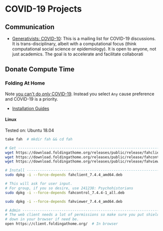 # COVID-19 Projects

## Communication

- [Generativists: COVID-10](http://generativists.com/postorius/lists/covid-19.generativists.com/): This is a mailing list for COVID-19 discussions. It is trans-disciplinary, albeit with a computational focus (think computational social science or epidemiology). It is open to anyone, not just academics. The goal is to accelerate and facilitate collaborati

## Donate Compute Time

### Folding At Home

Note [you can't do *only* COVID-19](https://foldingforum.org/viewtopic.php?f=24&t=32463).
Instead you select `Any` cause preference and COVID-19 is a priority.

- [Installation Guides](https://foldingathome.org/support/faq/installation-guides/)

#### Linux

Tested on: Ubuntu 18.04

```bash
take fah  # mkdir fah && cd fah

# Get -------------------------------------------------------------------------
wget https://download.foldingathome.org/releases/public/release/fahclient/debian-testing-64bit/v7.4/fahclient_7.4.4_amd64.deb
wget https://download.foldingathome.org/releases/public/release/fahcontrol/debian-testing-64bit/v7.4/fahcontrol_7.4.4-1_all.deb
wget https://download.foldingathome.org/releases/public/release/fahviewer/debian-testing-64bit/v7.4/fahviewer_7.4.4_amd64.deb

# Install ---------------------------------------------------------------------
sudo dpkg -i --force-depends fahclient_7.4.4_amd64.deb

# This will ask for user input.
# For group, if you so desire, use 241238: Psychohistorians
sudo dpkg -i --force-depends fahcontrol_7.4.4-1_all.deb

sudo dpkg -i --force-depends fahviewer_7.4.4_amd64.deb

# Admin ----------------------------------------------------------------------
# The web client needs a lot of permissions so make sure you put shields
# down in your browser if need be.
open https://client.foldingathome.org/  # In browser
```
